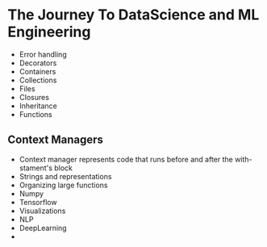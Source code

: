 # The Journey To DataScience and ML Engineering
- Error handling
- Decorators
- Containers
- Collections
- Files
- Closures
- Inheritance
- Functions
## Context Managers
  - Context manager represents code that runs before and after the with-stament's block
- Strings and representations
- Organizing large functions
- Numpy
- Tensorflow
- Visualizations
- NLP
- DeepLearning
- 
